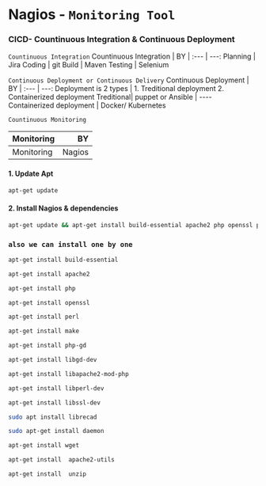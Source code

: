 # Nagios - `Monitoring Tool`

### CICD- Countinuous Integration & Continuous Deployment

`Countinuous Integration`
Countinuous Integration  |  BY 
| :--- | ---: 
Planning  |  Jira 
Coding  | git
Build   | Maven 
Testing | Selenium

`Continuous Deployment or Continuous Delivery`
Continuous Deployment  |  BY 
| :--- | ---: 
Deployment is 2 types | 1. Treditional deployment 2. Containerized deployment
Treditional| puppet or Ansible  | ----
Containerized deployment | Docker/ Kubernetes

`Countinuous Monitoring`

Monitoring  |  BY 
| :--- | ---: 
Monitoring  | Nagios |
 
 
 #### 1. Update Apt
 ```bash
 apt-get update
 ```
 #### 2. Install Nagios & dependencies
 ```bash
 apt-get update && apt-get install build-essential apache2 php openssl perl make php-gd libgd-dev libapache2-mod-php libperl-dev libssl-dev deamon wget apache2-utlis unzip
```
### `also we can install one by one`
``` bash
apt-get install build-essential

apt-get install apache2

apt-get install php

apt-get install openssl

apt-get install perl

apt-get install make

apt-get install php-gd

apt-get install libgd-dev

apt-get install libapache2-mod-php

apt-get install libperl-dev

apt-get install libssl-dev

sudo apt install librecad

sudo apt-get install daemon

apt-get install wget

apt-get install  apache2-utils

apt-get install  unzip

```


